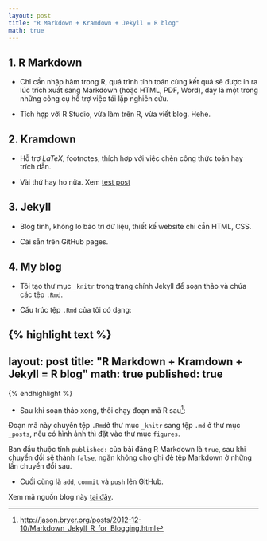 ```yaml
---
layout: post
title: "R Markdown + Kramdown + Jekyll = R blog"
math: true
---
```

 
## 1. R Markdown
 
- Chỉ cần nhập hàm trong R, quá trình tính toán cùng kết quả sẽ được in ra lúc trích xuất sang Markdown (hoặc HTML, PDF, Word), đây là một trong những công cụ hỗ trợ việc tái lặp nghiên cứu.
 
- Tích hợp với R Studio, vừa làm trên R, vừa viết blog. Hehe.
 
## 2. Kramdown
 
- Hỗ trợ $LaTeX$, footnotes, thích hợp với việc chèn công thức toán hay trích dẫn.
 
- Vài thứ hay ho nữa. Xem [test post](../test-post)
 
## 3. Jekyll
 
- Blog tĩnh, không lo bảo trì dữ liệu, thiết kế website chỉ cần HTML, CSS.
 
- Cài sẵn trên GitHub pages.
 
## 4. My blog
 
- Tôi tạo thư mục `_knitr` trong trang chính Jekyll để soạn thảo và chứa các tệp `.Rmd`.
 
- Cấu trúc tệp `.Rmd` của tôi có dạng:

{% highlight text %} 
---
layout: post
title: "R Markdown + Kramdown + Jekyll = R blog"
math: true
published: true
---
{% endhighlight %} 
 
- Sau khi soạn thảo xong, thôi chạy đoạn mã R sau[^1]:
 
<script src="https://gist.github.com/manhtai/66544c778dd5d817a673.js"></script>
 
Đoạn mã này chuyển tệp `.Rmd`ở thư mục `_knitr` sang tệp `.md` ở thư mục `_posts`, nếu có hình ảnh thì đặt vào thư mục `figures`.
 
Ban đầu thuộc tính `published:` của bài đăng R Markdown là `true`, sau khi chuyển đổi sẽ thành `false`, ngăn không cho ghi đè tệp Markdown ở những lần chuyển đổi sau.
 
- Cuối cùng là `add`, `commit` và `push` lên GitHub.
 
Xem mã nguồn blog này [tại đây](http://github.com/vomanhtai/blog).
 
[^1]: <http://jason.bryer.org/posts/2012-12-10/Markdown_Jekyll_R_for_Blogging.html>
